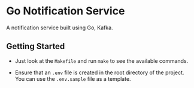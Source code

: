 # Go Notification Service

A notification service built using Go, Kafka.

## Getting Started

- Just look at the `Makefile` and run `make` to see the available commands.

- Ensure that an `.env` file is created in the root directory of the project. You can use the `.env.sample` file as a template.
